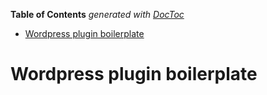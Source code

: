 <!-- START doctoc generated TOC please keep comment here to allow auto update -->
<!-- DON'T EDIT THIS SECTION, INSTEAD RE-RUN doctoc TO UPDATE -->
**Table of Contents**  *generated with [DocToc](https://github.com/thlorenz/doctoc)*

- [Wordpress plugin boilerplate](#wordpress-plugin-boilerplate)

<!-- END doctoc generated TOC please keep comment here to allow auto update -->

# Wordpress plugin boilerplate